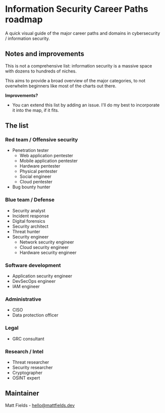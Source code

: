 # Information Security Career Paths roadmap

A quick visual guide of the major career paths and domains in cybersecurity / information security.

## Notes and improvements

This is not a comprehensive list: information security is a massive space with dozens to hundreds of niches.

This aims to provide a broad overview of the major categories, to not overwhelm beginners like most of the charts out there.

**Improvements?**
- You can extend this list by adding an issue. I'll do my best to incorporate it into the map, if it fits.


## The list

### Red team / Offensive security
- Penetration tester
  - Web application pentester
  - Mobile application pentester
  - Hardware pentester
  - Physical pentester
  - Social engineer
  - Cloud pentester
- Bug bounty hunter

### Blue team / Defense
- Security analyst
- Incident response
- Digital forensics
- Security architect
- Threat hunter
- Security engineer
  - Network security engineer
  - Cloud security engineer
  - Hardware security engineer

### Software development
- Application security engineer
- DevSecOps engineer
- IAM engineer

### Administrative
- CISO 
- Data protection officer

### Legal
- GRC consultant

### Research / Intel
- Threat researcher
- Security researcher
- Cryptographer
- OSINT expert

## Maintainer
Matt Fields - [hello@mattfields.dev](mailto:hello@mattfields.dev)

